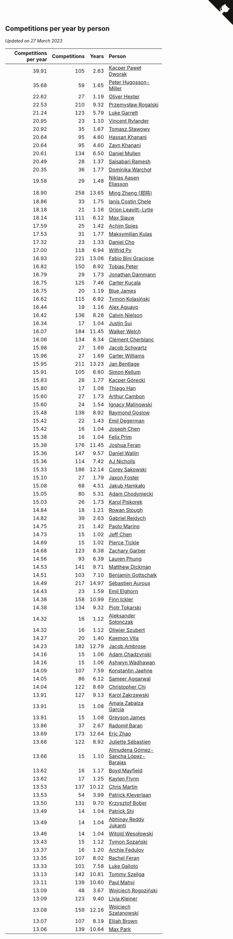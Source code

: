## Competitions per year by person

*Updated on 27 March 2023*

| Competitions per year | Competitions | Years | Person |
| ---: | ---: | ---: | :--- |
| 39.91 | 105 | 2.63 | [Kacper Paweł Dworak](https://www.worldcubeassociation.org/persons/2020DWOR01) |
| 35.68 | 59 | 1.65 | [Peter Hugosson-Miller](https://www.worldcubeassociation.org/persons/2021HUGO01) |
| 22.62 | 27 | 1.19 | [Oliver Hexter](https://www.worldcubeassociation.org/persons/2022HEXT01) |
| 22.53 | 210 | 9.32 | [Przemysław Rogalski](https://www.worldcubeassociation.org/persons/2013ROGA02) |
| 21.24 | 123 | 5.79 | [Luke Garrett](https://www.worldcubeassociation.org/persons/2017GARR05) |
| 20.95 | 23 | 1.10 | [Vincent Rylander](https://www.worldcubeassociation.org/persons/2022RYLA01) |
| 20.92 | 35 | 1.67 | [Tomasz Stawowy](https://www.worldcubeassociation.org/persons/2021STAW01) |
| 20.64 | 95 | 4.60 | [Hassan Khanani](https://www.worldcubeassociation.org/persons/2018KHAN26) |
| 20.64 | 95 | 4.60 | [Zayn Khanani](https://www.worldcubeassociation.org/persons/2018KHAN28) |
| 20.61 | 134 | 6.50 | [Daniel Mullen](https://www.worldcubeassociation.org/persons/2016MULL04) |
| 20.49 | 28 | 1.37 | [Saisabari Ramesh](https://www.worldcubeassociation.org/persons/2021RAME01) |
| 20.35 | 36 | 1.77 | [Dominika Warchoł](https://www.worldcubeassociation.org/persons/2021WARC01) |
| 19.58 | 29 | 1.48 | [Niklas Aasen Eliasson](https://www.worldcubeassociation.org/persons/2021ELIA01) |
| 18.90 | 258 | 13.65 | [Ming Zheng (郑鸣)](https://www.worldcubeassociation.org/persons/2009ZHEN11) |
| 18.86 | 33 | 1.75 | [Ianis Costin Chele](https://www.worldcubeassociation.org/persons/2021CHEL01) |
| 18.18 | 21 | 1.16 | [Orion Leavitt-Lytle](https://www.worldcubeassociation.org/persons/2022LEAV01) |
| 18.14 | 111 | 6.12 | [Max Siauw](https://www.worldcubeassociation.org/persons/2017SIAU02) |
| 17.59 | 25 | 1.42 | [Achim Spies](https://www.worldcubeassociation.org/persons/2021SPIE01) |
| 17.53 | 31 | 1.77 | [Maksymilian Kulas](https://www.worldcubeassociation.org/persons/2021KULA02) |
| 17.32 | 23 | 1.33 | [Daniel Cho](https://www.worldcubeassociation.org/persons/2021CHOD01) |
| 17.00 | 118 | 6.94 | [Wilfrid Py](https://www.worldcubeassociation.org/persons/2016PYWI01) |
| 16.93 | 221 | 13.06 | [Fabio Bini Graciose](https://www.worldcubeassociation.org/persons/2010GRAC02) |
| 16.82 | 150 | 8.92 | [Tobias Peter](https://www.worldcubeassociation.org/persons/2014PETE03) |
| 16.79 | 29 | 1.73 | [Jonathan Dammann](https://www.worldcubeassociation.org/persons/2021DAMM01) |
| 16.75 | 125 | 7.46 | [Carter Kucala](https://www.worldcubeassociation.org/persons/2015KUCA01) |
| 16.75 | 20 | 1.19 | [Blue James](https://www.worldcubeassociation.org/persons/2022JAME01) |
| 16.62 | 115 | 6.92 | [Tymon Kolasiński](https://www.worldcubeassociation.org/persons/2016KOLA02) |
| 16.44 | 19 | 1.16 | [Alex Aguayo](https://www.worldcubeassociation.org/persons/2022AGUA01) |
| 16.42 | 136 | 8.28 | [Calvin Nielson](https://www.worldcubeassociation.org/persons/2014NIEL03) |
| 16.34 | 17 | 1.04 | [Justin Sui](https://www.worldcubeassociation.org/persons/2022SUIJ01) |
| 16.07 | 184 | 11.45 | [Walker Welch](https://www.worldcubeassociation.org/persons/2011WELC01) |
| 16.06 | 134 | 8.34 | [Clément Cherblanc](https://www.worldcubeassociation.org/persons/2014CHER05) |
| 15.98 | 27 | 1.69 | [Jacob Schwartz](https://www.worldcubeassociation.org/persons/2021SCHW01) |
| 15.96 | 27 | 1.69 | [Carter Williams](https://www.worldcubeassociation.org/persons/2021WILL06) |
| 15.95 | 211 | 13.23 | [Jan Bentlage](https://www.worldcubeassociation.org/persons/2010BENT01) |
| 15.91 | 105 | 6.60 | [Simon Kellum](https://www.worldcubeassociation.org/persons/2016KELL12) |
| 15.83 | 28 | 1.77 | [Kacper Górecki](https://www.worldcubeassociation.org/persons/2021GORE01) |
| 15.80 | 17 | 1.08 | [Thiago Han](https://www.worldcubeassociation.org/persons/2022HANT01) |
| 15.60 | 27 | 1.73 | [Arthur Cambon](https://www.worldcubeassociation.org/persons/2021CAMB01) |
| 15.60 | 24 | 1.54 | [Ignacy Malinowski](https://www.worldcubeassociation.org/persons/2021MALI02) |
| 15.48 | 138 | 8.92 | [Raymond Goslow](https://www.worldcubeassociation.org/persons/2014GOSL01) |
| 15.42 | 22 | 1.43 | [Emil Degerman](https://www.worldcubeassociation.org/persons/2021DEGE01) |
| 15.42 | 16 | 1.04 | [Joseph Chen](https://www.worldcubeassociation.org/persons/2022CHEN16) |
| 15.38 | 16 | 1.04 | [Felix Prim](https://www.worldcubeassociation.org/persons/2022PRIM01) |
| 15.38 | 176 | 11.45 | [Joshua Feran](https://www.worldcubeassociation.org/persons/2011FERA01) |
| 15.36 | 147 | 9.57 | [Daniel Wallin](https://www.worldcubeassociation.org/persons/2013WALL03) |
| 15.36 | 114 | 7.42 | [AJ Nicholls](https://www.worldcubeassociation.org/persons/2015NICH04) |
| 15.33 | 186 | 12.14 | [Corey Sakowski](https://www.worldcubeassociation.org/persons/2011SAKO01) |
| 15.10 | 27 | 1.79 | [Jaxon Foster](https://www.worldcubeassociation.org/persons/2021FOST01) |
| 15.08 | 68 | 4.51 | [Jakub Hamkało](https://www.worldcubeassociation.org/persons/2018HAMK01) |
| 15.05 | 80 | 5.31 | [Adam Chodyniecki](https://www.worldcubeassociation.org/persons/2017CHOD02) |
| 15.03 | 26 | 1.73 | [Karol Piskorek](https://www.worldcubeassociation.org/persons/2021PISK01) |
| 14.84 | 18 | 1.21 | [Rowan Stough](https://www.worldcubeassociation.org/persons/2022STOU01) |
| 14.82 | 39 | 2.63 | [Gabriel Rejdych](https://www.worldcubeassociation.org/persons/2020REJD01) |
| 14.75 | 21 | 1.42 | [Paolo Marino](https://www.worldcubeassociation.org/persons/2021MARI04) |
| 14.73 | 15 | 1.02 | [Jeff Chen](https://www.worldcubeassociation.org/persons/2022CHEN19) |
| 14.69 | 15 | 1.02 | [Pierce Tickle](https://www.worldcubeassociation.org/persons/2022TICK01) |
| 14.68 | 123 | 8.38 | [Zachary Garber](https://www.worldcubeassociation.org/persons/2014GARB01) |
| 14.56 | 93 | 6.39 | [Lauren Phung](https://www.worldcubeassociation.org/persons/2016PHUN02) |
| 14.53 | 141 | 9.71 | [Matthew Dickman](https://www.worldcubeassociation.org/persons/2013DICK01) |
| 14.51 | 103 | 7.10 | [Benjamin Gottschalk](https://www.worldcubeassociation.org/persons/2016GOTT01) |
| 14.49 | 217 | 14.97 | [Sébastien Auroux](https://www.worldcubeassociation.org/persons/2008AURO01) |
| 14.43 | 23 | 1.59 | [Emil Elghorn](https://www.worldcubeassociation.org/persons/2021ELGH01) |
| 14.38 | 158 | 10.99 | [Finn Ickler](https://www.worldcubeassociation.org/persons/2012ICKL01) |
| 14.38 | 134 | 9.32 | [Piotr Tokarski](https://www.worldcubeassociation.org/persons/2013TOKA01) |
| 14.32 | 16 | 1.12 | [Aleksander Sołonczak](https://www.worldcubeassociation.org/persons/2022SOLO01) |
| 14.32 | 16 | 1.12 | [Oliwier Szubert](https://www.worldcubeassociation.org/persons/2022SZUB01) |
| 14.27 | 20 | 1.40 | [Kaemon Vita](https://www.worldcubeassociation.org/persons/2021VITA01) |
| 14.23 | 182 | 12.79 | [Jacob Ambrose](https://www.worldcubeassociation.org/persons/2010AMBR01) |
| 14.16 | 15 | 1.06 | [Adam Chadzynski](https://www.worldcubeassociation.org/persons/2022CHAD02) |
| 14.16 | 15 | 1.06 | [Ashwyn Wadhawan](https://www.worldcubeassociation.org/persons/2022WADH02) |
| 14.09 | 107 | 7.59 | [Konstantin Jaehne](https://www.worldcubeassociation.org/persons/2015JAEH01) |
| 14.05 | 86 | 6.12 | [Sameer Aggarwal](https://www.worldcubeassociation.org/persons/2017AGGA01) |
| 14.04 | 122 | 8.69 | [Christopher Chi](https://www.worldcubeassociation.org/persons/2014CHIC01) |
| 13.91 | 127 | 9.13 | [Karol Zakrzewski](https://www.worldcubeassociation.org/persons/2014ZAKR01) |
| 13.91 | 15 | 1.08 | [Amaia Zabalza Garcia](https://www.worldcubeassociation.org/persons/2022GARC03) |
| 13.91 | 15 | 1.08 | [Greyson James](https://www.worldcubeassociation.org/persons/2022JAME02) |
| 13.86 | 37 | 2.67 | [Radomił Baran](https://www.worldcubeassociation.org/persons/2020BARA02) |
| 13.69 | 173 | 12.64 | [Eric Zhao](https://www.worldcubeassociation.org/persons/2010ZHAO19) |
| 13.68 | 122 | 8.92 | [Juliette Sébastien](https://www.worldcubeassociation.org/persons/2014SEBA01) |
| 13.66 | 15 | 1.10 | [Almudena Gómez-Sancha López-Barajas](https://www.worldcubeassociation.org/persons/2022GOME03) |
| 13.62 | 16 | 1.17 | [Boyd Mayfield](https://www.worldcubeassociation.org/persons/2022MAYF01) |
| 13.62 | 17 | 1.25 | [Kaylen Flynn](https://www.worldcubeassociation.org/persons/2022FLYN01) |
| 13.53 | 137 | 10.12 | [Chris Martin](https://www.worldcubeassociation.org/persons/2013MART03) |
| 13.53 | 54 | 3.99 | [Patrick Kleverlaan](https://www.worldcubeassociation.org/persons/2019KLEV01) |
| 13.50 | 131 | 9.70 | [Krzysztof Bober](https://www.worldcubeassociation.org/persons/2013BOBE01) |
| 13.49 | 14 | 1.04 | [Patrick Shi](https://www.worldcubeassociation.org/persons/2022SHIP01) |
| 13.49 | 14 | 1.04 | [Abhinav Reddy Jukanti](https://www.worldcubeassociation.org/persons/2022JUKA01) |
| 13.46 | 14 | 1.04 | [Witold Wesołowski](https://www.worldcubeassociation.org/persons/2022WESO01) |
| 13.43 | 15 | 1.12 | [Tymon Sozański](https://www.worldcubeassociation.org/persons/2022SOZA01) |
| 13.37 | 16 | 1.20 | [Archie Fedulov](https://www.worldcubeassociation.org/persons/2022FEDU01) |
| 13.35 | 107 | 8.02 | [Rachel Feran](https://www.worldcubeassociation.org/persons/2015FERA01) |
| 13.33 | 101 | 7.58 | [Luke Galioto](https://www.worldcubeassociation.org/persons/2015GALI02) |
| 13.13 | 142 | 10.81 | [Tommy Szeliga](https://www.worldcubeassociation.org/persons/2012SZEL01) |
| 13.11 | 139 | 10.60 | [Paul Mahvi](https://www.worldcubeassociation.org/persons/2012MAHV01) |
| 13.09 | 48 | 3.67 | [Wojciech Rogoziński](https://www.worldcubeassociation.org/persons/2019ROGO04) |
| 13.09 | 123 | 9.40 | [Livia Kleiner](https://www.worldcubeassociation.org/persons/2013KLEI03) |
| 13.08 | 159 | 12.16 | [Wojciech Szatanowski](https://www.worldcubeassociation.org/persons/2011SZAT01) |
| 13.07 | 107 | 8.19 | [Elijah Brown](https://www.worldcubeassociation.org/persons/2015BROW03) |
| 13.06 | 139 | 10.64 | [Max Park](https://www.worldcubeassociation.org/persons/2012PARK03) |


<a href="https://github.com/JustinTimeCuber/wca_statistics" class="github-corner" aria-label="View source on Github"><svg width="80" height="80" viewBox="0 0 250 250" style="fill:#151513; color:#fff; position: absolute; top: 0; border: 0; right: 0;" aria-hidden="true"><path d="M0,0 L115,115 L130,115 L142,142 L250,250 L250,0 Z"></path><path d="M128.3,109.0 C113.8,99.7 119.0,89.6 119.0,89.6 C122.0,82.7 120.5,78.6 120.5,78.6 C119.2,72.0 123.4,76.3 123.4,76.3 C127.3,80.9 125.5,87.3 125.5,87.3 C122.9,97.6 130.6,101.9 134.4,103.2" fill="currentColor" style="transform-origin: 130px 106px;" class="octo-arm"></path><path d="M115.0,115.0 C114.9,115.1 118.7,116.5 119.8,115.4 L133.7,101.6 C136.9,99.2 139.9,98.4 142.2,98.6 C133.8,88.0 127.5,74.4 143.8,58.0 C148.5,53.4 154.0,51.2 159.7,51.0 C160.3,49.4 163.2,43.6 171.4,40.1 C171.4,40.1 176.1,42.5 178.8,56.2 C183.1,58.6 187.2,61.8 190.9,65.4 C194.5,69.0 197.7,73.2 200.1,77.6 C213.8,80.2 216.3,84.9 216.3,84.9 C212.7,93.1 206.9,96.0 205.4,96.6 C205.1,102.4 203.0,107.8 198.3,112.5 C181.9,128.9 168.3,122.5 157.7,114.1 C157.9,116.9 156.7,120.9 152.7,124.9 L141.0,136.5 C139.8,137.7 141.6,141.9 141.8,141.8 Z" fill="currentColor" class="octo-body"></path></svg></a><style>.github-corner:hover .octo-arm{animation:octocat-wave 560ms ease-in-out}@keyframes octocat-wave{0%,100%{transform:rotate(0)}20%,60%{transform:rotate(-25deg)}40%,80%{transform:rotate(10deg)}}@media (max-width:500px){.github-corner:hover .octo-arm{animation:none}.github-corner .octo-arm{animation:octocat-wave 560ms ease-in-out}}</style>
